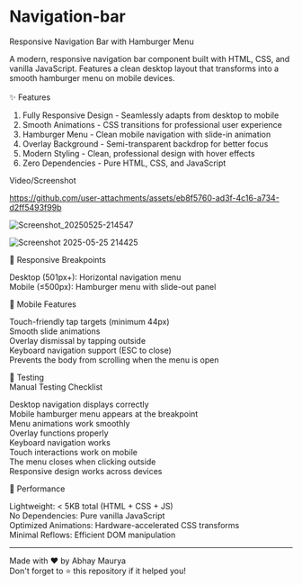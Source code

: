 # Navigation-bar
  Responsive Navigation Bar with Hamburger Menu <br>

A modern, responsive navigation bar component built with HTML, CSS, and vanilla JavaScript. Features a clean desktop layout that transforms into a smooth hamburger menu on mobile devices. <br>
 <br> ✨ Features <br>

1. Fully Responsive Design - Seamlessly adapts from desktop to mobile <br>
2. Smooth Animations - CSS transitions for professional user experience <br>
3. Hamburger Menu - Clean mobile navigation with slide-in animation <br>
4. Overlay Background - Semi-transparent backdrop for better focus <br>
5. Modern Styling - Clean, professional design with hover effects <br>
6. Zero Dependencies - Pure HTML, CSS, and JavaScript <br>


Video/Screenshot 


https://github.com/user-attachments/assets/eb8f5760-ad3f-4c16-a734-d2ff5493f99b


![Screenshot_20250525-214547](https://github.com/user-attachments/assets/8f861dae-0d52-469f-9acc-370c0e0529e1)

![Screenshot 2025-05-25 214425](https://github.com/user-attachments/assets/81bc4706-0330-403b-a258-acde2bc695d8)




📱 Responsive Breakpoints <br>

Desktop (501px+): Horizontal navigation menu <br>
Mobile (≤500px): Hamburger menu with slide-out panel <br>


📱 Mobile Features <br>

Touch-friendly tap targets (minimum 44px) <br>
Smooth slide animations <br>
Overlay dismissal by tapping outside <br>
Keyboard navigation support (ESC to close) <br> 
Prevents the body from scrolling when the menu is open <br>

🧪 Testing <br>
Manual Testing Checklist <br>

 Desktop navigation displays correctly <br>
 Mobile hamburger menu appears at the breakpoint <br>
 Menu animations work smoothly <br>
 Overlay functions properly <br>
 Keyboard navigation works <br>
 Touch interactions work on mobile <br>
 The menu closes when clicking outside <br>
 Responsive design works across devices<br>


 🚀 Performance <br>

Lightweight: < 5KB total (HTML + CSS + JS) <br>
No Dependencies: Pure vanilla JavaScript <br>
Optimized Animations: Hardware-accelerated CSS transforms <br>
Minimal Reflows: Efficient DOM manipulation <br>

________________________________________________________________________________________

Made with ❤️ by Abhay Maurya <br>
Don't forget to ⭐ this repository if it helped you! <br>
